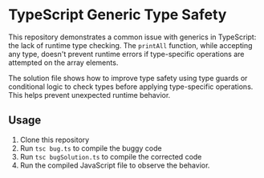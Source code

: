# TypeScript Generic Type Safety

This repository demonstrates a common issue with generics in TypeScript:  the lack of runtime type checking.  The `printAll` function, while accepting any type, doesn't prevent runtime errors if type-specific operations are attempted on the array elements.

The solution file shows how to improve type safety using type guards or conditional logic to check types before applying type-specific operations.  This helps prevent unexpected runtime behavior. 

## Usage

1. Clone this repository
2. Run `tsc bug.ts` to compile the buggy code
3. Run `tsc bugSolution.ts` to compile the corrected code
4. Run the compiled JavaScript file to observe the behavior.